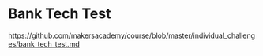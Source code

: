 # Bank Tech Test
https://github.com/makersacademy/course/blob/master/individual_challenges/bank_tech_test.md